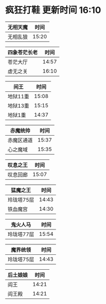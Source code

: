# 疯狂打鞋 更新时间 16:10

| 无相天魔   | 时间    |
|--------|-------|
| 无相乱狼 | 15:20 |

| 四象苍茫长老   | 时间    |
|--------|-------|
| 苍茫大厅 | 14:57 |
| 虚无之关 | 16:10 |

| 间王   | 时间    |
|--------|-------|
| 地狱11重 | 15:08 |
| 地狱13重 | 15:15 |
| 地狱1重 | 14:37 |

| 赤魔统帅   | 时间    |
|--------|-------|
| 赤魔区通道 | 15:37 |
| 心之魔域 | 15:35 |

| 叹息之王   | 时间    |
|--------|-------|
| 叹息回廊 | 15:07 |

| 猛魔之王   | 时间    |
|--------|-------|
| 玲珑塔75层 | 14:43 |
| 铁血魔宫 | 14:30 |

| 鬼火人马   | 时间    |
|--------|-------|
| 玲珑塔77层 | 15:54 |

| 魔界统领   | 时间    |
|--------|-------|
| 玲珑塔75层 | 14:43 |

| 后土娘娘   | 时间    |
|--------|-------|
| 阎王 | 14:21 |
| 阎王殿 | 14:21 |